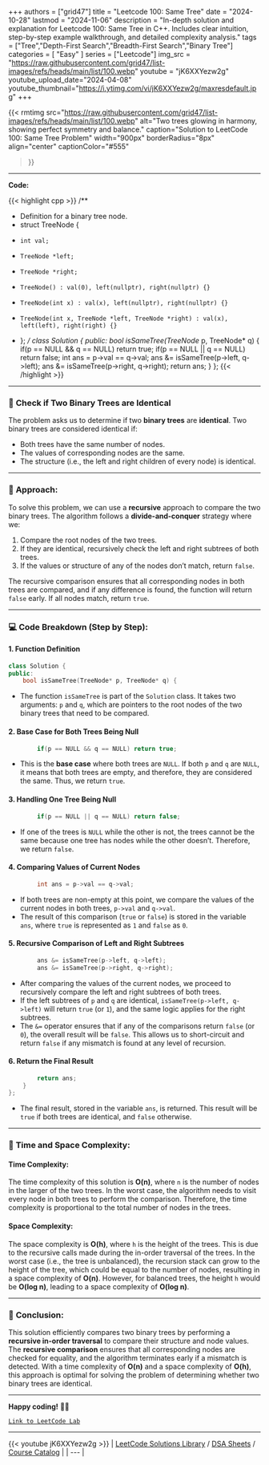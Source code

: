 
+++
authors = ["grid47"]
title = "Leetcode 100: Same Tree"
date = "2024-10-28"
lastmod = "2024-11-06"
description = "In-depth solution and explanation for Leetcode 100: Same Tree in C++. Includes clear intuition, step-by-step example walkthrough, and detailed complexity analysis."
tags = ["Tree","Depth-First Search","Breadth-First Search","Binary Tree"]
categories = [
    "Easy"
]
series = ["Leetcode"]
img_src = "https://raw.githubusercontent.com/grid47/list-images/refs/heads/main/list/100.webp"
youtube = "jK6XXYezw2g"
youtube_upload_date="2024-04-08"
youtube_thumbnail="https://i.ytimg.com/vi/jK6XXYezw2g/maxresdefault.jpg"
+++


{{< rmtimg 
    src="https://raw.githubusercontent.com/grid47/list-images/refs/heads/main/list/100.webp" 
    alt="Two trees glowing in harmony, showing perfect symmetry and balance."
    caption="Solution to LeetCode 100: Same Tree Problem"
    width="900px"
    borderRadius="8px"
    align="center" 
    captionColor="#555"
>}}
---
**Code:**

{{< highlight cpp >}}
/**
 * Definition for a binary tree node.
 * struct TreeNode {
 *     int val;
 *     TreeNode *left;
 *     TreeNode *right;
 *     TreeNode() : val(0), left(nullptr), right(nullptr) {}
 *     TreeNode(int x) : val(x), left(nullptr), right(nullptr) {}
 *     TreeNode(int x, TreeNode *left, TreeNode *right) : val(x), left(left), right(right) {}
 * };
 */
class Solution {
public:
    bool isSameTree(TreeNode* p, TreeNode* q) {
        if(p == NULL && q == NULL) return true;
        if(p == NULL || q == NULL) return false;
        int ans = p->val == q->val;
        ans &= isSameTree(p->left, q->left);
        ans &= isSameTree(p->right, q->right);
        return ans;
    }
};
{{< /highlight >}}
---

### 🌳 **Check if Two Binary Trees are Identical**

The problem asks us to determine if two **binary trees** are **identical**. Two binary trees are considered identical if:
- Both trees have the same number of nodes.
- The values of corresponding nodes are the same.
- The structure (i.e., the left and right children of every node) is identical.

---

### 🔑 **Approach:**

To solve this problem, we can use a **recursive** approach to compare the two binary trees. The algorithm follows a **divide-and-conquer** strategy where we:
1. Compare the root nodes of the two trees.
2. If they are identical, recursively check the left and right subtrees of both trees.
3. If the values or structure of any of the nodes don’t match, return `false`.

The recursive comparison ensures that all corresponding nodes in both trees are compared, and if any difference is found, the function will return `false` early. If all nodes match, return `true`.

---

### 💻 **Code Breakdown (Step by Step):**

#### **1. Function Definition**

```cpp
class Solution {
public:
    bool isSameTree(TreeNode* p, TreeNode* q) {
```

- The function `isSameTree` is part of the `Solution` class. It takes two arguments: `p` and `q`, which are pointers to the root nodes of the two binary trees that need to be compared.

#### **2. Base Case for Both Trees Being Null**

```cpp
        if(p == NULL && q == NULL) return true;
```

- This is the **base case** where both trees are `NULL`. If both `p` and `q` are `NULL`, it means that both trees are empty, and therefore, they are considered the same. Thus, we return `true`.

#### **3. Handling One Tree Being Null**

```cpp
        if(p == NULL || q == NULL) return false;
```

- If one of the trees is `NULL` while the other is not, the trees cannot be the same because one tree has nodes while the other doesn’t. Therefore, we return `false`.

#### **4. Comparing Values of Current Nodes**

```cpp
        int ans = p->val == q->val;
```

- If both trees are non-empty at this point, we compare the values of the current nodes in both trees, `p->val` and `q->val`.
- The result of this comparison (`true` or `false`) is stored in the variable `ans`, where `true` is represented as `1` and `false` as `0`.

#### **5. Recursive Comparison of Left and Right Subtrees**

```cpp
        ans &= isSameTree(p->left, q->left);
        ans &= isSameTree(p->right, q->right);
```

- After comparing the values of the current nodes, we proceed to recursively compare the left and right subtrees of both trees. 
- If the left subtrees of `p` and `q` are identical, `isSameTree(p->left, q->left)` will return `true` (or `1`), and the same logic applies for the right subtrees.
- The `&=` operator ensures that if any of the comparisons return `false` (or `0`), the overall result will be `false`. This allows us to short-circuit and return `false` if any mismatch is found at any level of recursion.

#### **6. Return the Final Result**

```cpp
        return ans;
    }
};
```

- The final result, stored in the variable `ans`, is returned. This result will be `true` if both trees are identical, and `false` otherwise.

---

### 🧠 **Time and Space Complexity:**

#### **Time Complexity:**

The time complexity of this solution is **O(n)**, where `n` is the number of nodes in the larger of the two trees. In the worst case, the algorithm needs to visit every node in both trees to perform the comparison. Therefore, the time complexity is proportional to the total number of nodes in the trees.

#### **Space Complexity:**

The space complexity is **O(h)**, where `h` is the height of the trees. This is due to the recursive calls made during the in-order traversal of the trees. In the worst case (i.e., the tree is unbalanced), the recursion stack can grow to the height of the tree, which could be equal to the number of nodes, resulting in a space complexity of **O(n)**. However, for balanced trees, the height `h` would be **O(log n)**, leading to a space complexity of **O(log n)**.

---

### 🎯 **Conclusion:**

This solution efficiently compares two binary trees by performing a **recursive in-order traversal** to compare their structure and node values. The **recursive comparison** ensures that all corresponding nodes are checked for equality, and the algorithm terminates early if a mismatch is detected. With a time complexity of **O(n)** and a space complexity of **O(h)**, this approach is optimal for solving the problem of determining whether two binary trees are identical.

---

**Happy coding!** 🌱✨

[`Link to LeetCode Lab`](https://leetcode.com/problems/same-tree/description/)

---
{{< youtube jK6XXYezw2g >}}
| [LeetCode Solutions Library](https://grid47.xyz/leetcode/) / [DSA Sheets](https://grid47.xyz/sheets/) / [Course Catalog](https://grid47.xyz/courses/) |
| --- |

